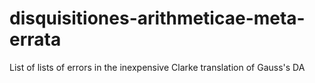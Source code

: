 # disquisitiones-arithmeticae-meta-errata
List of lists of errors in the inexpensive Clarke translation of Gauss's DA
